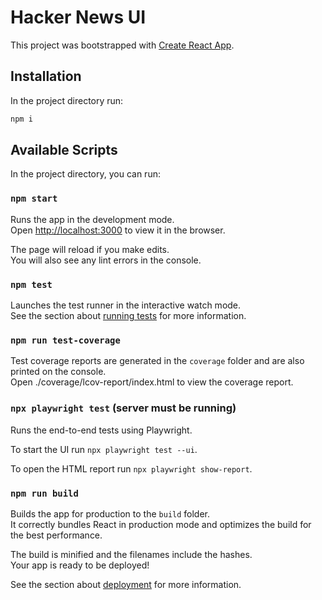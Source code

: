# Hacker News UI

This project was bootstrapped with [Create React App](https://github.com/facebook/create-react-app).

## Installation

In the project directory run:

```bash
npm i
```

## Available Scripts

In the project directory, you can run:

### `npm start`

Runs the app in the development mode.\
Open [http://localhost:3000](http://localhost:3000) to view it in the browser.

The page will reload if you make edits.\
You will also see any lint errors in the console.

### `npm test`

Launches the test runner in the interactive watch mode.\
See the section about [running tests](https://facebook.github.io/create-react-app/docs/running-tests) for more information.

### `npm run test-coverage`

Test coverage reports are generated in the `coverage` folder and are also printed on the console.\
Open ./coverage/lcov-report/index.html to view the coverage report.

### `npx playwright test` (server must be running)

Runs the end-to-end tests using Playwright.

To start the UI run `npx playwright test --ui`.

To open the HTML report run `npx playwright show-report`.

### `npm run build`

Builds the app for production to the `build` folder.\
It correctly bundles React in production mode and optimizes the build for the best performance.

The build is minified and the filenames include the hashes.\
Your app is ready to be deployed!

See the section about [deployment](https://facebook.github.io/create-react-app/docs/deployment) for more information.
